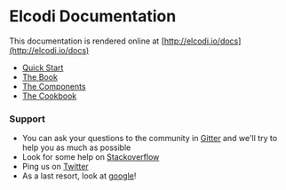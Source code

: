 # Elcodi Documentation

This documentation is rendered online at 
[http://elcodi.io/docs](http://elcodi.io/docs)

* [Quick Start](http://elcodi.io/docs/quick-start/)
* [The Book](http://elcodi.io/docs/book/index.html)
* [The Components](http://elcodi.io/docs/components/index.html)
* [The Cookbook](http://elcodi.io/docs/cookbook/index.html)

### Support

* You can ask your questions to the community in 
[Gitter](http://gitter.im/elcodi/elcodi) and we'll try to help you as much as
possible
* Look for some help on [Stackoverflow](http://stackoverflow.com)
* Ping us on [Twitter](http://twitter.com/elcodi_dev)
* As a last resort, look at [google](http://google.com)!